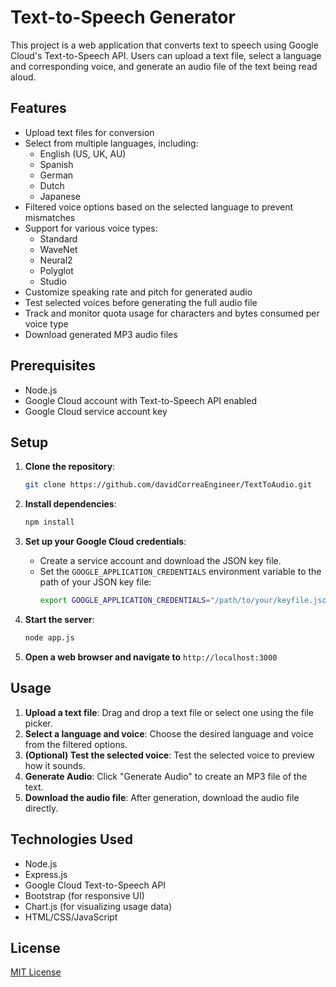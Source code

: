 # Text-to-Speech Generator

This project is a web application that converts text to speech using Google Cloud's Text-to-Speech API. Users can upload a text file, select a language and corresponding voice, and generate an audio file of the text being read aloud.

## Features

- Upload text files for conversion
- Select from multiple languages, including:
  - English (US, UK, AU)
  - Spanish
  - German
  - Dutch
  - Japanese
- Filtered voice options based on the selected language to prevent mismatches
- Support for various voice types:
  - Standard
  - WaveNet
  - Neural2
  - Polyglot
  - Studio
- Customize speaking rate and pitch for generated audio
- Test selected voices before generating the full audio file
- Track and monitor quota usage for characters and bytes consumed per voice type
- Download generated MP3 audio files

## Prerequisites

- Node.js
- Google Cloud account with Text-to-Speech API enabled
- Google Cloud service account key

## Setup

1. **Clone the repository**:
   ```bash
   git clone https://github.com/davidCorreaEngineer/TextToAudio.git
   ```

2. **Install dependencies**:
   ```bash
   npm install
   ```

3. **Set up your Google Cloud credentials**:
   - Create a service account and download the JSON key file.
   - Set the `GOOGLE_APPLICATION_CREDENTIALS` environment variable to the path of your JSON key file:
     ```bash
     export GOOGLE_APPLICATION_CREDENTIALS="/path/to/your/keyfile.json"
     ```

4. **Start the server**:
   ```bash
   node app.js
   ```

5. **Open a web browser and navigate to** `http://localhost:3000`

## Usage

1. **Upload a text file**: Drag and drop a text file or select one using the file picker.
2. **Select a language and voice**: Choose the desired language and voice from the filtered options.
3. **(Optional) Test the selected voice**: Test the selected voice to preview how it sounds.
4. **Generate Audio**: Click "Generate Audio" to create an MP3 file of the text.
5. **Download the audio file**: After generation, download the audio file directly.

## Technologies Used

- Node.js
- Express.js
- Google Cloud Text-to-Speech API
- Bootstrap (for responsive UI)
- Chart.js (for visualizing usage data)
- HTML/CSS/JavaScript

## License

[MIT License](LICENSE)